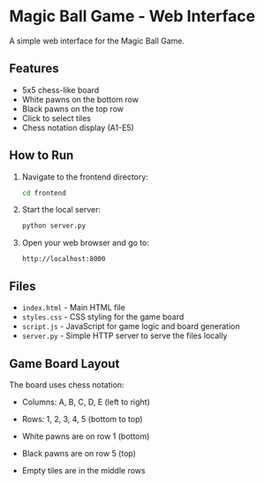 # Magic Ball Game - Web Interface

A simple web interface for the Magic Ball Game.

## Features

- 5x5 chess-like board
- White pawns on the bottom row
- Black pawns on the top row
- Click to select tiles
- Chess notation display (A1-E5)

## How to Run

1. Navigate to the frontend directory:
   ```bash
   cd frontend
   ```

2. Start the local server:
   ```bash
   python server.py
   ```

3. Open your web browser and go to:
   ```
   http://localhost:8000
   ```

## Files

- `index.html` - Main HTML file
- `styles.css` - CSS styling for the game board
- `script.js` - JavaScript for game logic and board generation
- `server.py` - Simple HTTP server to serve the files locally

## Game Board Layout

The board uses chess notation:
- Columns: A, B, C, D, E (left to right)
- Rows: 1, 2, 3, 4, 5 (bottom to top)

- White pawns are on row 1 (bottom)
- Black pawns are on row 5 (top)
- Empty tiles are in the middle rows 